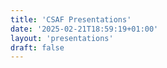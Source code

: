 ```yaml
---
title: 'CSAF Presentations'
date: '2025-02-21T18:59:19+01:00'
layout: 'presentations'
draft: false
---
```

<!--
  SPDX-License-Identifier: Apache-2.0

  SPDX-FileCopyrightText: 2025 German Federal Office for Information Security (BSI) <https://www.bsi.bund.de>

  This file is Free Software under the Apache-2.0 License
  without warranty, see README.md and LICENSES/Apache-2.0.txt for details.
-->

